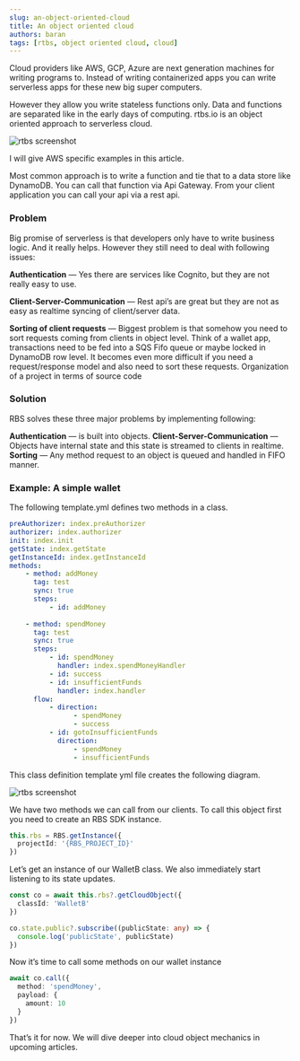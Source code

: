 ```yaml
---
slug: an-object-oriented-cloud
title: An object oriented cloud
authors: baran
tags: [rtbs, object oriented cloud, cloud]
---
```


Cloud providers like AWS, GCP, Azure are next generation machines for writing programs to. Instead of writing containerized apps you can write serverless apps for these new big super computers. 

However they allow you write stateless functions only. Data and functions are separated like in the early days of computing. rtbs.io is an object oriented approach to serverless cloud.

![rtbs screenshot](http://s.rtbs.io/img/1*Nz9RJzQD_s1dN7d66n6Zsw.png)

<!--truncate-->

I will give AWS specific examples in this article.

Most common approach is to write a function and tie that to a data store like DynamoDB. You can call that function via Api Gateway. From your client application you can call your api via a rest api.


### Problem

Big promise of serverless is that developers only have to write business logic. And it really helps. However they still need to deal with following issues:

**Authentication** — Yes there are services like Cognito, but they are not really easy to use.

**Client-Server-Communication** — Rest api’s are great but they are not as easy as realtime syncing of client/server data.

**Sorting of client requests** — Biggest problem is that somehow you need to sort requests coming from clients in object level. Think of a wallet app, transactions need to be fed into a SQS Fifo queue or maybe locked in DynamoDB row level. It becomes even more difficult if you need a request/response model and also need to sort these requests.
Organization of a project in terms of source code

### Solution

RBS solves these three major problems by implementing following:

**Authentication** — is built into objects.
**Client-Server-Communication** — Objects have internal state and this state is streamed to clients in realtime.
**Sorting** — Any method request to an object is queued and handled in FIFO manner.

### Example: A simple wallet
The following template.yml defines two methods in a class.

```yml
preAuthorizer: index.preAuthorizer
authorizer: index.authorizer
init: index.init
getState: index.getState
getInstanceId: index.getInstanceId
methods:
    - method: addMoney
      tag: test
      sync: true
      steps:
          - id: addMoney
            
    - method: spendMoney
      tag: test
      sync: true
      steps:
          - id: spendMoney
            handler: index.spendMoneyHandler
          - id: success
          - id: insufficientFunds
            handler: index.handler
      flow:
          - direction:
                - spendMoney
                - success
          - id: gotoInsufficientFunds
            direction:
                - spendMoney
                - insufficientFunds


```

This class definition template yml file creates the following diagram.

![rtbs screenshot](http://s.rtbs.io/img/1*Nz9RJzQD_s1dN7d66n6Zsw.png)

We have two methods we can call from our clients. To call this object first you need to create an RBS SDK instance.

```typescript
this.rbs = RBS.getInstance({
  projectId: '{RBS_PROJECT_ID}'
})
```

Let’s get an instance of our WalletB class. We also immediately start listening to its state updates.

```typescript
const co = await this.rbs?.getCloudObject({
  classId: 'WalletB'
})

co.state.public?.subscribe((publicState: any) => {
  console.log('publicState', publicState)
})
```

Now it’s time to call some methods on our wallet instance

```typescript
await co.call({
  method: 'spendMoney',
  payload: {
    amount: 10
  }
})
```

That’s it for now. We will dive deeper into cloud object mechanics in upcoming articles.